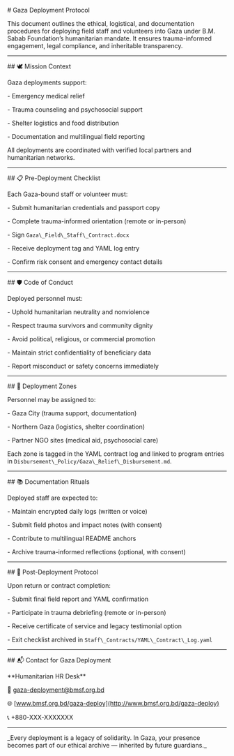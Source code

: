 \# Gaza Deployment Protocol



This document outlines the ethical, logistical, and documentation procedures for deploying field staff and volunteers into Gaza under B.M. Sabab Foundation’s humanitarian mandate. It ensures trauma-informed engagement, legal compliance, and inheritable transparency.



---



\## 🕊️ Mission Context



Gaza deployments support:



\- Emergency medical relief  

\- Trauma counseling and psychosocial support  

\- Shelter logistics and food distribution  

\- Documentation and multilingual field reporting



All deployments are coordinated with verified local partners and humanitarian networks.



---



\## 📋 Pre-Deployment Checklist



Each Gaza-bound staff or volunteer must:



\- Submit humanitarian credentials and passport copy  

\- Complete trauma-informed orientation (remote or in-person)  

\- Sign `Gaza\_Field\_Staff\_Contract.docx`  

\- Receive deployment tag and YAML log entry  

\- Confirm risk consent and emergency contact details



---



\## 🛡️ Code of Conduct



Deployed personnel must:



\- Uphold humanitarian neutrality and nonviolence  

\- Respect trauma survivors and community dignity  

\- Avoid political, religious, or commercial promotion  

\- Maintain strict confidentiality of beneficiary data  

\- Report misconduct or safety concerns immediately



---



\## 🧭 Deployment Zones



Personnel may be assigned to:



\- Gaza City (trauma support, documentation)  

\- Northern Gaza (logistics, shelter coordination)  

\- Partner NGO sites (medical aid, psychosocial care)



Each zone is tagged in the YAML contract log and linked to program entries in `Disbursement\_Policy/Gaza\_Relief\_Disbursement.md`.



---



\## 📚 Documentation Rituals



Deployed staff are expected to:



\- Maintain encrypted daily logs (written or voice)  

\- Submit field photos and impact notes (with consent)  

\- Contribute to multilingual README anchors  

\- Archive trauma-informed reflections (optional, with consent)



---



\## 🔐 Post-Deployment Protocol



Upon return or contract completion:



\- Submit final field report and YAML confirmation  

\- Participate in trauma debriefing (remote or in-person)  

\- Receive certificate of service and legacy testimonial option  

\- Exit checklist archived in `Staff\_Contracts/YAML\_Contract\_Log.yaml`



---



\## 📬 Contact for Gaza Deployment



\*\*Humanitarian HR Desk\*\*  

📧 gaza-deployment@bmsf.org.bd  

🌐 \[www.bmsf.org.bd/gaza-deploy](http://www.bmsf.org.bd/gaza-deploy)  

📞 +880-XXX-XXXXXXX



---



\_Every deployment is a legacy of solidarity. In Gaza, your presence becomes part of our ethical archive — inherited by future guardians.\_



